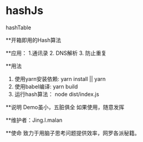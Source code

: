 # hashJs
hashTable 

**开箱即用的Hash算法

**应用： 1.通讯录
      2. DNS解析
      3. 防止重复
  
**用法
   1. 使用yarn安装依赖: yarn install || yarn 
   2. 使用babel编译: yarn build
   3. 运行hash算法： node dist/index.js

**说明
   Demo虽小，五脏俱全
   如果使用，随意发挥

**维护者：Jing.l.malan

**使命
  致力于用脑子思考问题提供效率，网罗各派秘籍。
